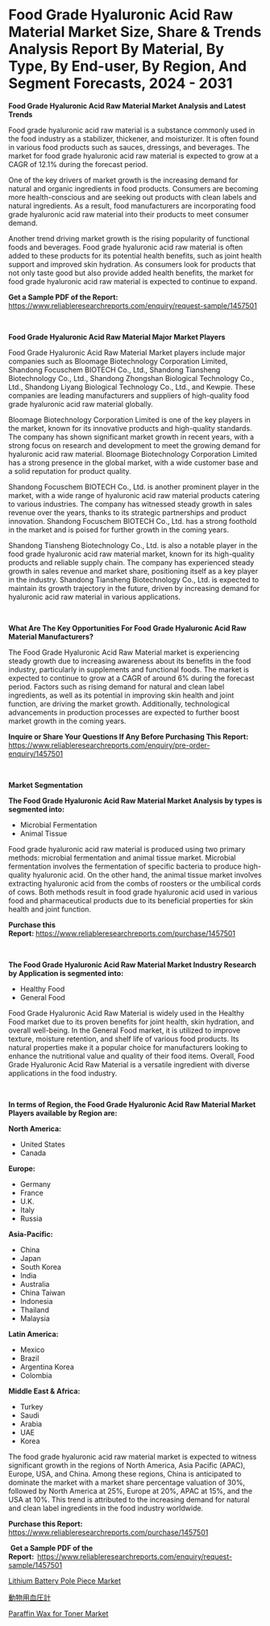 <p><h1>Food Grade Hyaluronic Acid Raw Material Market Size, Share & Trends Analysis Report By Material, By Type, By End-user, By Region, And Segment Forecasts, 2024 - 2031</h1></p><p><strong>Food Grade Hyaluronic Acid Raw Material Market Analysis and Latest Trends</strong></p>
<p><p>Food grade hyaluronic acid raw material is a substance commonly used in the food industry as a stabilizer, thickener, and moisturizer. It is often found in various food products such as sauces, dressings, and beverages. The market for food grade hyaluronic acid raw material is expected to grow at a CAGR of 12.1% during the forecast period.</p><p>One of the key drivers of market growth is the increasing demand for natural and organic ingredients in food products. Consumers are becoming more health-conscious and are seeking out products with clean labels and natural ingredients. As a result, food manufacturers are incorporating food grade hyaluronic acid raw material into their products to meet consumer demand.</p><p>Another trend driving market growth is the rising popularity of functional foods and beverages. Food grade hyaluronic acid raw material is often added to these products for its potential health benefits, such as joint health support and improved skin hydration. As consumers look for products that not only taste good but also provide added health benefits, the market for food grade hyaluronic acid raw material is expected to continue to expand.</p></p>
<p><strong>Get a Sample PDF of the Report:&nbsp;</strong> <a href="https://www.reliableresearchreports.com/enquiry/request-sample/1457501">https://www.reliableresearchreports.com/enquiry/request-sample/1457501</a></p>
<p>&nbsp;</p>
<p><strong>Food Grade Hyaluronic Acid Raw Material Major Market Players</strong></p>
<p><p>Food Grade Hyaluronic Acid Raw Material Market players include major companies such as Bloomage Biotechnology Corporation Limited, Shandong Focuschem BIOTECH Co., Ltd., Shandong Tiansheng Biotechnology Co., Ltd., Shandong Zhongshan Biological Technology Co., Ltd., Shandong Liyang Biological Technology Co., Ltd., and Kewpie. These companies are leading manufacturers and suppliers of high-quality food grade hyaluronic acid raw material globally.</p><p>Bloomage Biotechnology Corporation Limited is one of the key players in the market, known for its innovative products and high-quality standards. The company has shown significant market growth in recent years, with a strong focus on research and development to meet the growing demand for hyaluronic acid raw material. Bloomage Biotechnology Corporation Limited has a strong presence in the global market, with a wide customer base and a solid reputation for product quality.</p><p>Shandong Focuschem BIOTECH Co., Ltd. is another prominent player in the market, with a wide range of hyaluronic acid raw material products catering to various industries. The company has witnessed steady growth in sales revenue over the years, thanks to its strategic partnerships and product innovation. Shandong Focuschem BIOTECH Co., Ltd. has a strong foothold in the market and is poised for further growth in the coming years.</p><p>Shandong Tiansheng Biotechnology Co., Ltd. is also a notable player in the food grade hyaluronic acid raw material market, known for its high-quality products and reliable supply chain. The company has experienced steady growth in sales revenue and market share, positioning itself as a key player in the industry. Shandong Tiansheng Biotechnology Co., Ltd. is expected to maintain its growth trajectory in the future, driven by increasing demand for hyaluronic acid raw material in various applications.</p></p>
<p>&nbsp;</p>
<p><strong>What Are The Key Opportunities For Food Grade Hyaluronic Acid Raw Material Manufacturers?</strong></p>
<p><p>The Food Grade Hyaluronic Acid Raw Material market is experiencing steady growth due to increasing awareness about its benefits in the food industry, particularly in supplements and functional foods. The market is expected to continue to grow at a CAGR of around 6% during the forecast period. Factors such as rising demand for natural and clean label ingredients, as well as its potential in improving skin health and joint function, are driving the market growth. Additionally, technological advancements in production processes are expected to further boost market growth in the coming years.</p></p>
<p><strong>Inquire or Share Your Questions If Any Before Purchasing This Report:</strong> <a href="https://www.reliableresearchreports.com/enquiry/pre-order-enquiry/1457501">https://www.reliableresearchreports.com/enquiry/pre-order-enquiry/1457501</a></p>
<p>&nbsp;</p>
<p><strong>Market Segmentation</strong></p>
<p><strong>The Food Grade Hyaluronic Acid Raw Material Market Analysis by types is segmented into:</strong></p>
<p><ul><li>Microbial Fermentation</li><li>Animal Tissue</li></ul></p>
<p><p>Food grade hyaluronic acid raw material is produced using two primary methods: microbial fermentation and animal tissue market. Microbial fermentation involves the fermentation of specific bacteria to produce high-quality hyaluronic acid. On the other hand, the animal tissue market involves extracting hyaluronic acid from the combs of roosters or the umbilical cords of cows. Both methods result in food grade hyaluronic acid used in various food and pharmaceutical products due to its beneficial properties for skin health and joint function.</p></p>
<p><strong>Purchase this Report:&nbsp;</strong><a href="https://www.reliableresearchreports.com/purchase/1457501">https://www.reliableresearchreports.com/purchase/1457501</a></p>
<p>&nbsp;</p>
<p><strong>The Food Grade Hyaluronic Acid Raw Material Market Industry Research by Application is segmented into:</strong></p>
<p><ul><li>Healthy Food</li><li>General Food</li></ul></p>
<p><p>Food Grade Hyaluronic Acid Raw Material is widely used in the Healthy Food market due to its proven benefits for joint health, skin hydration, and overall well-being. In the General Food market, it is utilized to improve texture, moisture retention, and shelf life of various food products. Its natural properties make it a popular choice for manufacturers looking to enhance the nutritional value and quality of their food items. Overall, Food Grade Hyaluronic Acid Raw Material is a versatile ingredient with diverse applications in the food industry.</p></p>
<p>&nbsp;</p>
<p><strong>In terms of Region, the Food Grade Hyaluronic Acid Raw Material Market Players available by Region are:</strong></p>
<p>
    <p> <strong> North America: </strong>
        <ul>
            <li>United States</li>
            <li>Canada</li>
        </ul>
        </p> 
    <p> <strong> Europe: </strong>
        <ul>
            <li>Germany</li>
            <li>France</li>
            <li>U.K.</li>
            <li>Italy</li>
            <li>Russia</li>
        </ul>
        </p> 
    <p> <strong> Asia-Pacific: </strong>
        <ul>
            <li>China</li>
            <li>Japan</li>
            <li>South Korea</li>
            <li>India</li>
            <li>Australia</li>
            <li>China Taiwan</li>
            <li>Indonesia</li>
            <li>Thailand</li>
            <li>Malaysia</li>
        </ul>
        </p> 
    <p> <strong> Latin America: </strong>
        <ul>
            <li>Mexico</li>
            <li>Brazil</li>
            <li>Argentina Korea</li>
            <li>Colombia</li>
        </ul>
        </p> 
    <p> <strong> Middle East & Africa: </strong>
        <ul>
            <li>Turkey</li>
            <li>Saudi</li>
            <li>Arabia</li>
            <li>UAE</li>
            <li>Korea</li>
        </ul>
    </p>
    </p>
<p><p>The food grade hyaluronic acid raw material market is expected to witness significant growth in the regions of North America, Asia Pacific (APAC), Europe, USA, and China. Among these regions, China is anticipated to dominate the market with a market share percentage valuation of 30%, followed by North America at 25%, Europe at 20%, APAC at 15%, and the USA at 10%. This trend is attributed to the increasing demand for natural and clean label ingredients in the food industry worldwide.</p></p>
<p><strong>Purchase this Report: </strong><a href="https://www.reliableresearchreports.com/purchase/1457501">https://www.reliableresearchreports.com/purchase/1457501</a></p>
<p>&nbsp;<strong>Get a Sample PDF of the Report:&nbsp;&nbsp;</strong><a href="https://www.reliableresearchreports.com/enquiry/request-sample/1457501">https://www.reliableresearchreports.com/enquiry/request-sample/1457501</a></p>
<p><strong></strong></p>
<p><p><a href="https://view.publitas.com/reportprime-1/insights-into-lithium-battery-pole-piece-market-size-analysing-market-share-trends-and-growth-from-2024-to-2031/">Lithium Battery Pole Piece Market</a></p><p><a href="https://medium.com/@jennyferfeil2023/%E7%8D%A3%E5%8C%BB%E7%94%A8%E8%A1%80%E5%9C%A7%E3%83%A2%E3%83%8B%E3%82%BF%E3%83%BC%E5%B8%82%E5%A0%B4%E8%A6%8F%E6%A8%A1%E3%81%AF-%E3%82%B0%E3%83%AD%E3%83%BC%E3%83%90%E3%83%AB%E6%A5%AD%E7%95%8C%E3%81%AB%E3%81%8A%E3%81%91%E3%82%8B%E6%9C%80%E9%81%A9%E3%81%AA%E3%83%9E%E3%83%BC%E3%82%B1%E3%83%86%E3%82%A3%E3%83%B3%E3%82%B0%E3%83%81%E3%83%A3%E3%83%8D%E3%83%AB%E3%82%92%E6%98%8E%E3%82%89%E3%81%8B%E3%81%AB%E3%81%97%E3%81%BE%E3%81%99-ed5b537c4d1e">動物用血圧計</a></p><p><a href="https://view.publitas.com/reportprime-1/paraffin-wax-for-toner-market-centers-on-aspects-such-as-market-growth-market-share-market-opportunity-and-projected-forecasts-spanning-from-2024-to-2031/">Paraffin Wax for Toner Market</a></p></p>